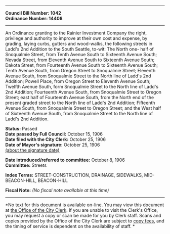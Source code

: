 * * * * *  
  
**Council Bill Number: [](#h0)[](#h2)1042**   
**Ordinance Number: 14408**  
  
* * * * *  
  
An Ordinance granting to the Rainier Investment Company the right, privilege and authority to improve at their own cost and expense, by grading, laying curbs, gutters and wood-walks, the following streets in Ladd's 2nd Addition to the South Seattle, to-wit: The North one- half of Snoqualmie Street, from Tenth Avenue South to Sixteenth Avenue South; Nevada Street, from Eleventh Avenue South to Sixteenth Avenue South; Dakota Street, from Fourteenth Avenue South to Sixteenth Avenue South; Tenth Avenue South, from Oregon Street to Snoqualmie Street; Eleventh Avenue South, from Snoqualmie Street to the North line of Ladd's 2nd Addition; Powell Place, from Oregon Street to Eleventh Avenue South; Twelfth Avenue South, form Snoqualmie Street to the North line of Ladd's 2nd Addition; Fourteenth Avenue South, from Snoqualmie Street to Oregon Street; east half of Fourteenth Avenue South, from the North end of the present graded street to the North line of Ladd's 2nd Addition; Fifteenth Avenue South, from Snoqualmie Street to Oregon Street; and the West half of Sixteenth Avenue South, from Snoqualmie Street to the North line of Ladd's 2nd Addition.  
  
**Status:** Passed   
**Date passed by Full Council:** October 15, 1906   
**Date filed with the City Clerk:** October 25, 1906   
**Date of Mayor's signature:** October 25, 1906   
[(about the signature date)](/~public/approvaldate.htm)   
  
  
**Date introduced/referred to committee:** October 8, 1906   
**Committee:** Streets   
  
**Index Terms:** STREET-CONSTRUCTION, DRAINAGE, SIDEWALKS, MID-BEACON-HILL, BEACON-HILL  
  
**Fiscal Note:** *(No fiscal note available at this time)*  
  
* * * * *  
  
*No text for this document is available on-line. You may view this document at [the Office of the City Clerk](http://www.seattle.gov/leg/clerk/contactUs.htm). If you are unable to visit the Clerk's Office, you may request a copy or scan be made for you by Clerk staff. Scans and copies provided by the Office of the City Clerk are subject to [copy fees](http://clerk.seattle.gov/~public/clerkfees.htm), and the timing of service is dependent on the availability of staff. *  
  
  
